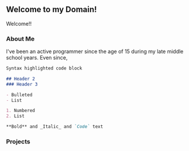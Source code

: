 ## Welcome to my Domain!

Welcome!!

### About Me

I've been an active programmer since the age of 15 during my late middle school years. Even since, 

```markdown
Syntax highlighted code block

## Header 2
### Header 3

- Bulleted
- List

1. Numbered
2. List

**Bold** and _Italic_ and `Code` text

```


### Projects


